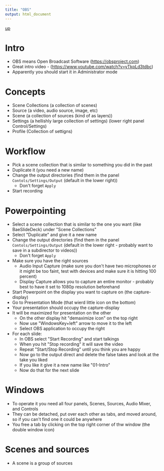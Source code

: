 ```yaml
---
title: "OBS"
output: html_document
---
```

[up](https://mikewise2718.github.io/markdowndocs/)

# Intro
- OBS means Open Broadcast Software (https://obsproject.com)
- Great intro video - (https://www.youtube.com/watch?v=yTkpLd3tdbc)
- Apparently you should start it in Administrator mode

# Concepts
- Scene Collections (a collection of scenes)
- Source (a video, audio source, image, etc)
- Scene (a collection of sources (kind of as layers))
- Settings (a hellishly large collection of settings) (lower right panel Control/Settings)
- Profile (Collection of settigns)

# Workflow
- Pick a scene collection that is similar to something you did in the past
- Duplicate it (you need a new name)
- Change the output directories (find them in the panel `Contols/Settings/Output` (default in the lower right))
  - Don't forget `Apply`
- Start recording


# Powerpointing
- Select a scene collection that is similar to the one you want (like BaeSlideDeck) under "Scene Collections"
- Select "Duplicate" and give it a new name
- Change the output directories (find them in the panel `Contols/Settings/Output` (default in the lower right - probably want to save in a subdirector to videos))
  - Don't forget `Apply`
- Make sure you have the right sources
  - Audio Input Capture (make sure you don't have two microphones or it might be too faint, test with devices and make sure it is hitting 100 percent)
  - Display Capture allows you to capture an entire monitor - probably best to have it set to 1080p resolution beforehand
- Start Powerpoint on the display you want to capture on (the capture-display)
- Go to Presentation Mode (that wierd little icon on the bottom)
- Your presentation should occupy the capture-display
- It will be maximized for presentation on the other
  - On the other display hit "demaximize icon" on the top right
  - Now use "WindowsKey+left" arrow to move it to the left
  - Select OBS application to occupy the right
- For each slide:
  - In OBS select "Start Recording" and start talkings
  - When you hit "Stop recording" it will save the video
  - Repeat "Start/Stop Recording" until you think you are happy
  - Now go to the output direct and delete the false takes and look at the take you liked
  - If you like it give it a new name like "01-Intro"
  - Now do that for the next slide


# Windows
- To operate it you need all four panels, Scenes, Sources, Audio Mixer, and Controls
- They can be detached, put over each other as tabs, and moved around, so if you can't find one it could be anywhere
- You free a tab by clicking on the top right corner of thw window (the double window icon)

# Scenes and sources
- A scene is a group of sources
